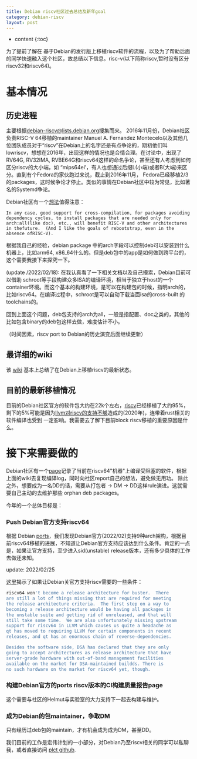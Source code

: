 ```yaml
---
title: Debian riscv社区过去总结及新年goal
category: debian-riscv
layout: post
---
```

* content
{:toc}

为了提前了解在 基于Debian的发行版上移植riscv软件的流程，以及为了帮助后面的同学快速融入这个社区，故总结以下信息。risc-v(以下简称riscv,暂时没有区分riscv32和riscv64)。  

# 基本情况
## 历史进程
主要根据[debian-riscv@lists.debian.org](https://lists.debian.org/debian-riscv/)搜集而来。
2016年11月份，Debian社区负责RISC-V 64移植的maintainer Manuel A. Fernandez Montecelo以及其他几位团队成员对于“riscv”在Debian上的名字还是有点争论的，期初他们叫lowriscv，想想在2016年，出现这样的情况也是合情合理。在讨论中，出现了RV64G, RV32IMA, RVBE64G和riscv64这样的命名争论，甚至还有人考虑到如何区分riscv的大小端，如 “mips64el’，有人也想通过后缀L(小端)或者B(大端)来区分。直到有个Fedora的家伙跑过来说，截止到2016年11月， Fedora已经移植2/3的packages，这时候争论才停止。类似的事情在Debian社区中较为常见，比如著名的Systemd争论。

Debian社区有一个[想法](https://lists.debian.org/debian-riscv/2017/11/msg00000.html)值得注意：

    In any case, good support for cross-compilation, for packages avoiding dependency cycles, to install packages that are needed only for arch:all(like doc), etc., will benefit RISC-V and other architectures in thefuture.  (And I like the goals of rebootstrap, even in the absence ofRISC-V).

根据我自己的经验，debian package 中的arch字段可以控制deb可以安装到什么机器上，比如arm64, x86_64什么的。但是deb包中的app是如何做到跨平台的，这个需要我接下来探究一下。

(update /2022/02/18): 在我认真看了一下相关文档以及自己摸索，Debian目前可以借助 schroot等手段构建众多ISA的编译环境，相当于独立于host的一个container环境。而这个基本的构建环境，是可以在构建包的时候，指明arch的，比如riscv64。在编译过程中，schroot是可以自动下载当面isa的cross-built 的toolchains的。

回到上面这个问题，deb包支持的arch为all，一般是指配置、doc之类的，其他的比如包含binary的deb包这样去做，难度估计不小。

（时间因素，riscv port to Debian的历史演变后面继续更新）

## 最详细的wiki
该 [wiki](https://wiki.debian.org/RISC-V#) 基本上总结了在Debian上移植riscv的最新状态。

## 目前的最新移植情况
目前的Debian社区官方的软件包大约在22k个左右，[riscv](https://wiki.debian.org/RISC-V#What_are_the_goals_of_this_project_in_particular.3F)已经移植了大约95%，剩下的5%可能是因为[llvm对riscv的支持不够](https://cloud.tencent.com/developer/article/1578935)造成的(2020年)，连带着rust相关的软件编译也受到
一定影响。我需要去了解下目前block riscv移植的重要原因是什么。

# 接下来需要做的
Debian社区有一个[page](https://udd.debian.org/cgi-bin/ftbfs.cgi?arch=riscv64)记录了当前在riscv64"机器"上编译受阻塞的软件，根据上面的wiki去复现编译log，同时向社区report自己的想法，避免做无用功。
除此之外，想要成为一名DD的话，需要从打包者  -> DM -> DD这样rule演进。这就需要自己主动的去维护那些 orphan deb packages。

今年的一个总体目标是：

### Push Debian官方支持riscv64
根据 Debian [ports](https://www.debian.org/ports/)，我们发现Debian官方(2022/02)支持9种arch架构，根据目前riscv64移植的进展，不知道让Debian官方支持应该达到什么条件。肯定的一点是，如果让官方支持，至少进入sid(unstable) release版本，还有多少具体的工作去做还未知。

update: 2022/02/25

[这里](https://lists.debian.org/debian-riscv/2018/10/msg00004.html)揭示了如果让Debian关官方支持riscv需要的一些条件：

```bash
riscv64 won't become a release architecture for buster.  There
are still a lot of things missing that are required for meeting
the release architecture criteria.  The first step on a way to
becoming a release architecture would be having all packages in
the unstable suite and getting rid of unreleased, and that will
still take some time.  We are also unfortunately missing upstream
support for riscv64 in LLVM which causes us quite a headache as
qt has moved to requiring LLVM for certain components in recent
releases, and qt has an enormous chain of reverse-dependencies.

Besides the software side, DSA has declared that they are only
going to accept architectures as release architecture that have
server-grade hardware with out-of-band management facilities
available on the market for DSA-maintained buildds. There is
no such hardware on the market for riscv64 yet, though.
```

### 构建Debian官方的ports riscv版本的CI构建质量报告page
这个需要与社区的Helmut与实验室的大力支持下一起去构建与维护。

### 成为Debian的包maintainer，争取DM
只有经历过deb包的maintain，才有机会成为成为DM，甚至DD。

我们目前的工作是宏伟计划的一小部分，对Debian乃至riscv相关的同学可以私聊我，或者直接访问 [plct github](https://github.com/plctlab/PLCT-Weekly/blob/master/PLCT-Roadmap-2022.md).